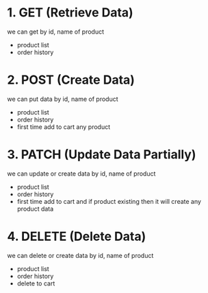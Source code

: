 # 1. GET (Retrieve Data)

 we can get by id, name of product
* product list 
* order history 


# 2. POST (Create Data)
 we can put data  by id, name of product
* product list 
* order history 
* first time add to cart any product

# 3. PATCH (Update Data Partially)
we can update or create data  by id, name of product
* product list 
* order history 
* first time add to cart and if product existing then it will create any product data

# 4. DELETE (Delete Data)
we can delete or create data  by id, name of product
* product list 
* order history 
* delete to cart